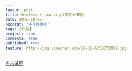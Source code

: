 ```yaml
---
layout: post
title: html+css+javascript写的计算器
date: 2016-10-05
excerpt: "还在修改中"
tags: [作品]
project: true
comments: true
published: true
feature: http://img.vinechen.com/16-10-6/59372089.jpg
---
```

[点击试用](http://vinechen.com/calculator)